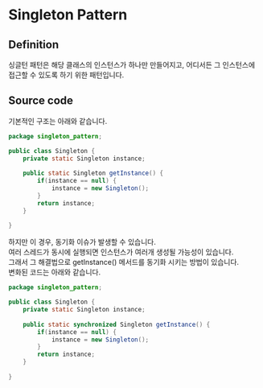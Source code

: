 # Singleton Pattern

## Definition
싱글턴 패턴은 해당 클래스의 인스턴스가 하나만 만들어지고, 어디서든 그 인스턴스에 접근할 수 있도록 하기 위한 패턴입니다.  

## Source code
기본적인 구조는 아래와 같습니다.  

```Java
package singleton_pattern;

public class Singleton {
	private static Singleton instance;
	
	public static Singleton getInstance() {
		if(instance == null) {
			instance = new Singleton();
		}
		return instance;
	}
	
}

```
하지만 이 경우, 동기화 이슈가 발생할 수 있습니다.  
여러 스레드가 동시에 실행되면 인스턴스가 여러개 생성될 가능성이 있습니다.  
그래서 그 해결법으로 getInstance() 메서드를 동기화 시키는 방법이 있습니다.  
변화된 코드는 아래와 같습니다.  

```Java
package singleton_pattern;

public class Singleton {
	private static Singleton instance;
	
	public static synchronized Singleton getInstance() {
		if(instance == null) {
			instance = new Singleton();
		}
		return instance;
	}
	
}

```
